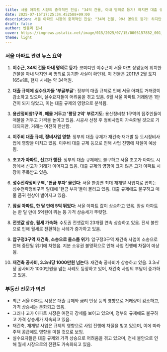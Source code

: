 ```yaml
---
title: 서울 아파트 시장의 충격적인 진실: "34억 건물, 아내 명의로 등기! 하지만 대출 규제로 실수요자는 '울상'?"
date: 2025-07-15T17:25:34.452588+09:00
description: 서울 아파트 시장의 충격적인 진실: "34억 건물, 아내 명의로 등기! 하지만 대출 규제로 실수요자는 '울상'?"
draft: false
author: 벤틀리 집사
cover: https://imgnews.pstatic.net/image/015/2025/07/15/0005157852_001_20250715075710726.jpg
theme: light
---
```


### 서울 아파트 관련 뉴스 요약

1. **이수근, 34억 건물 아내 명의로 등기**: 코미디언 이수근이 서울 마포 상암동에 위치한 건물을 아내 박지연 씨 명의로 등기한 사실이 확인됨. 이 건물은 2011년 2월 토지 165㎡로, 현재 시세는 약 34억원.

2. **대출 규제에 실수요자들 '부글부글'**: 정부의 대출 규제로 인해 서울 아파트 거래량이 감소하고 있으며, 실수요자들이 어려움을 겪고 있음. 6월 서울 아파트 거래량은 1만 건이 되지 않았고, 이는 대출 규제의 영향으로 분석됨.

3. **용산정비창1구역, 매물 거두고 '평당 2억' 부르기도**: 용산정비창 1구역의 집주인들이 매물을 거두고 가격을 높이고 있음. 시공사 선정 후 정비사업이 가속화될 것으로 기대되지만, 거래는 여전히 한산함.

4. **이주비 대출 규제, 정비사업 영향**: 정부의 대출 규제가 재건축·재개발 등 도시정비사업에 영향을 미치고 있음. 이주비 대출 규제 등으로 인해 사업 진행에 차질이 예상됨.

5. **초고가 아파트, 신고가 행진**: 정부의 대출 규제에도 불구하고 서울 초고가 아파트 시장에서 신고가 거래가 이어지고 있음. 대출 규제의 영향이 크지 않은 고가 아파트 시장이 주목받고 있음.

6. **성수전략정비구역, '현금 부자' 몰린다**: 서울 한강변 최대 재개발 사업지로 꼽히는 성수전략정비구역 일대에 '현금 부자'들이 몰리고 있음. 대출 규제에도 불구하고 매물 품귀 현상이 벌어지고 있음.

7. **잠실 아파트, 한 달 만에 5억 뛰었다**: 서울 아파트 값이 상승하고 있음. 잠실 아파트는 한 달 만에 5억원이 뛰는 등 가격 상승세가 뚜렷함.

8. **전셋값 상승, 월세 가속화**: 수도권 전셋값이 23개월 연속 상승하고 있음. 전세 불안으로 인해 월세로 전환하는 사례가 증가하고 있음.

9. **압구정3구역 재건축, 소송으로 올스톱 위기**: 압구정3구역 재건축 사업이 소송으로 인해 중단될 위기에 처했음. 지분 소유권 불명확으로 인해 사업 진행에 차질이 예상됨.

10. **재건축 공사비, 3.3㎡당 1000만원 넘는다**: 재건축 공사비가 상승하고 있음. 3.3㎡당 공사비가 1000만원을 넘는 사례도 등장하고 있어, 재건축 사업의 부담이 증가하고 있음.

### 부동산 전문가 의견

- 최근 서울 아파트 시장은 대출 규제와 금리 인상 등의 영향으로 거래량이 감소하고, 가격 상승세는 둔화되고 있음.
- 그러나 고가 아파트 시장은 여전히 강세를 보이고 있으며, 정부의 규제에도 불구하고 가격 상승세가 지속되고 있음.
- 재건축, 재개발 사업은 규제의 영향으로 사업 진행에 차질을 빚고 있으며, 이에 따라 주택 공급에도 영향을 미칠 것으로 보임.
- 실수요자들은 대출 규제와 가격 상승으로 어려움을 겪고 있으며, 전세 불안으로 인해 월세 시장으로의 전환도 가속화되고 있음.